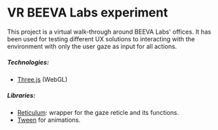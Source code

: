 # VR BEEVA Labs experiment

This project is a virtual walk-through around BEEVA Labs' offices. It has been used for testing different UX solutions to interacting with the environment with only the user gaze as input for all actions.

##### Technologies:
- [Three.js](https://threejs.org/) (WebGL)
##### Libraries:
- [Reticulum](https://github.com/skezo/Reticulum): wrapper for the gaze reticle and its functions.
- [Tween](https://github.com/tweenjs/tween.js/) for animations.